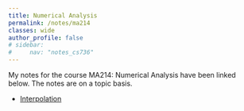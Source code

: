 ```yaml
---
title: Numerical Analysis
permalink: /notes/ma214
classes: wide
author_profile: false
# sidebar:
#     nav: "notes_cs736"
---
```

<script type="text/javascript" src="https://code.jquery.com/jquery-1.7.1.min.js"></script>

<script type="text/x-mathjax-config">
  MathJax.Hub.Config({
    tex2jax: {
      inlineMath: [ ['$','$'], ["\\(","\\)"] ],
      processEscapes: true
    }
  });
</script>
<script type="text/javascript" async src="https://cdnjs.cloudflare.com/ajax/libs/mathjax/2.7.5/latest.js?config=TeX-MML-AM_CHTML" async></script>


<!-- Notes Begin from here -->
My notes for the course MA214: Numerical Analysis have been linked below. The notes are on a topic basis.

- [Interpolation](/notes/ma214/interp)